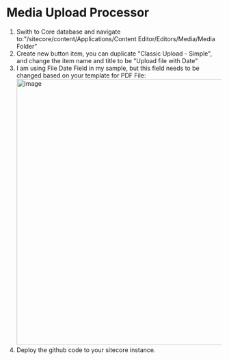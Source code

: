 # Media Upload Processor

1) Swith to Core database and navigate to:"/sitecore/content/Applications/Content Editor/Editors/Media/Media Folder"
2) Create new button item, you can duplicate "Classic Upload - Simple", and change the item name and title to be "Upload file with Date"
3) I am using File Date Field in my sample, but this field needs to be changed based on your template for PDF File:
   <img width="718" height="620" alt="image" src="https://github.com/user-attachments/assets/7eef5da4-5a37-481b-a7a2-64ae82594334" />
 4) Deploy the github code to your sitecore instance.
 
